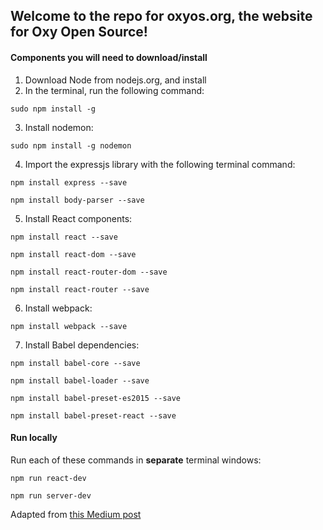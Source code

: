 ## Welcome to the repo for oxyos.org, the website for Oxy Open Source!

#### Components you will need to download/install 

1. Download Node from nodejs.org, and install
2. In the terminal, run the following command:

`sudo npm install -g`

3. Install nodemon:

`sudo npm install -g nodemon`

4. Import the expressjs library with the following terminal command:

`npm install express --save` 

`npm install body-parser --save`

5. Install React components:

`npm install react --save`

`npm install react-dom --save`

`npm install react-router-dom --save`

`npm install react-router --save`

6. Install webpack:

`npm install webpack --save`

7. Install Babel dependencies:

`npm install babel-core --save`

`npm install babel-loader --save`

`npm install babel-preset-es2015 --save`

`npm install babel-preset-react --save`


#### Run locally
Run each of these commands in **separate** terminal windows:

`npm run react-dev`

`npm run server-dev`



Adapted from [this Medium post](https://medium.com/@Preda/getting-started-on-building-a-personal-website-with-react-b44ee93b1710)

